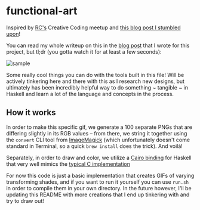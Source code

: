 # functional-art

Inspired by [RC's](https://recurse.com/about) Creative Coding meetup and [this blog post I stumbled upon](https://paytonturnage.com/writing/generating-art-with-haskell/)!

You can read my whole writeup on this in the [blog post](https://juicetin.bearblog.dev/generative-art-in-haskell) that I wrote for this project, but tl;dr (you gotta watch it for at least a few seconds):

![sample](https://github.com/orangejuicetin/functional_art/assets/47411373/d7a69389-0a12-4d70-ab56-dc644d70d45b)

Some really cool things you can do with the tools built in this file! Will be actively tinkering here and there with this as I research new designs, but ultimately has been incredibly helpful way to do something ~ tangible ~ in Haskell and learn a lot of the language and concepts in the process.

## How it works

In order to make this specific gif, we generate a 100 separate PNGs that are differing slightly in its RGB values – from there, we string it together using the `convert` CLI tool from [ImageMagick](https://imagemagick.org/index.php) (which unfortunately doesn't come standard in Terminal, so a quick `brew install` does the trick). And voilà!

Separately, in order to draw and color, we utilize a [Cairo binding](https://hackage.haskell.org/package/cairo-0.13.8.2/docs/Graphics-Rendering-Cairo.html) for Haskell that very well mimics the [typical C implementation](https://www.cairographics.org/)

For now this code is just a basic implementation that creates GIFs of varying transforming shades, and if you want to run it yourself you can use `run.sh` in order to compile them in your own directory. In the future however, I'll be updating this README with more creations that I end up tinkering with and try to draw out!
